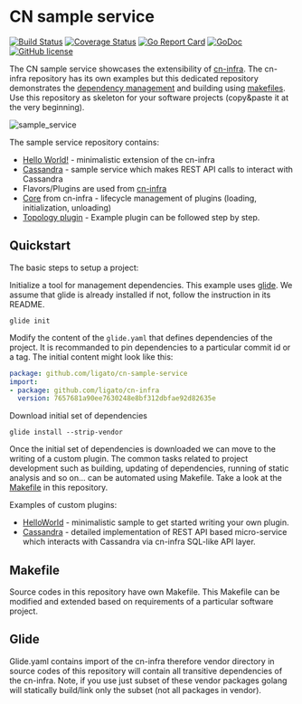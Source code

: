 # CN sample service

[![Build Status](https://travis-ci.org/ligato/cn-sample-service.svg?branch=master)](https://travis-ci.org/ligato/cn-sample-service)
[![Coverage Status](https://coveralls.io/repos/github/ligato/cn-sample-service/badge.svg?branch=master)](https://coveralls.io/github/ligato/cn-sample-service?branch=master)
[![Go Report Card](https://goreportcard.com/badge/github.com/ligato/cn-sample-service)](https://goreportcard.com/report/github.com/ligato/cn-sample-service)
[![GoDoc](https://godoc.org/github.com/ligato/cn-sample-service?status.svg)](https://godoc.org/github.com/ligato/cn-sample-service)
[![GitHub license](https://img.shields.io/badge/license-Apache%20license%202.0-blue.svg)](https://github.com/ligato/cn-sample-service/blob/master/LICENSE)

The CN sample service showcases the extensibility of [cn-infra](https://github.com/ligato/cn-infra). The cn-infra repository has its own examples
but this dedicated repository demonstrates the [dependency management](Glide) and building using [makefiles](Makefile).
Use this repository as skeleton for your software projects (copy&paste it at the very beginning).

![sample_service](docs/imgs/sample_service.png "Sample service plugins")


The sample service repository contains:
* [Hello World!](cmd/helloworld) - minimalistic extension of the cn-infra
* [Cassandra](cmd/cassandra) - sample service which makes REST API calls to interact with Cassandra
* Flavors/Plugins are used from [cn-infra](https://github.com/ligato/cn-infra)
* [Core](https://github.com/ligato/cn-infra/tree/master/core) from cn-infra - lifecycle management of plugins (loading, 
initialization, unloading)
* [Topology plugin](cmd/topology) - Example plugin can be followed step by step.

## Quickstart

The basic steps to setup a project:

Initialize a tool for management dependencies. This example uses [glide](https://github.com/Masterminds/glide).
We assume that glide is already installed if not, follow the instruction in its README.

```
glide init
```

Modify the content of the `glide.yaml` that defines dependencies of the project.
It is recommanded to pin dependencies to a particular commit id or a tag. The initial content
might look like this:

```yaml
package: github.com/ligato/cn-sample-service
import:
- package: github.com/ligato/cn-infra
  version: 7657681a90ee7630248e8bf312dbfae92d82635e
```

Download initial set of dependencies

```
glide install --strip-vendor
```

Once the initial set of dependencies is downloaded we can move to the writing of a custom plugin.
The common tasks related to project development such as building, updating of dependencies, running of static
analysis and so on... can be automated using Makefile. Take a look at the [Makefile](Makefile) in this repository.

Examples of custom plugins:
 - [HelloWorld](cmd/helloworld) - minimalistic sample to get started writing your own plugin.
 - [Cassandra](cmd/cassandra) - detailed implementation of REST API based micro-service which interacts with Cassandra via cn-infra SQL-like API layer.

## Makefile
Source codes in this repository have own Makefile. This Makefile can be modified and extended based on requirements
of a particular software project.

## Glide
Glide.yaml contains import of the cn-infra therefore vendor directory in source codes of this repository
will contain all transitive dependencies of the cn-infra. Note, if you use just subset of these vendor packages
golang will statically build/link only the subset (not all packages in vendor).